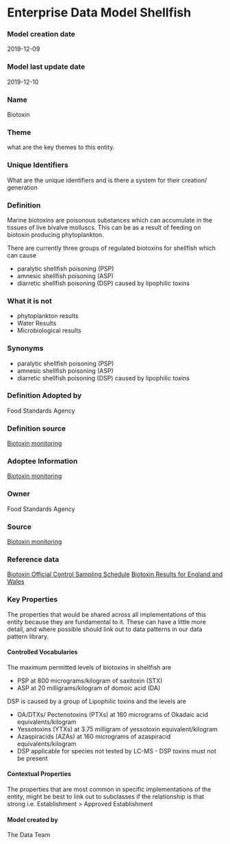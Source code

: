 # Enterprise Data Model Shellfish
### Model creation date
2019-12-09
### Model last update date
2019-12-10
### Name
Biotoxin
### Theme
what are the key themes to this entity.
### Unique Identifiers
What are the unique identifiers and is there a system for their creation/ generation
### Definition
Marine biotoxins are poisonous substances which can accumulate in the tissues of live bivalve molluscs. This can be as a result of feeding on biotoxin producing phytoplankton.

There are currently three groups of regulated biotoxins for shellfish which can cause
*   paralytic shellfish poisoning (PSP)
*   amnesic shellfish poisoning (ASP)
*   diarretic shellfish poisoning (DSP) caused by lipophilic toxins

### What it is not
*   phytoplankton results
*   Water Results
*   Microbiological results

### Synonyms
*   paralytic shellfish poisoning (PSP)
*   amnesic shellfish poisoning (ASP)
*   diarretic shellfish poisoning (DSP) caused by lipophilic toxins

### Definition Adopted by
Food Standards Agency
### Definition source
[Biotoxin monitoring](https://www.food.gov.uk/business-guidance/biotoxin-and-phytoplankton-monitoring)
### Adoptee Information
[Biotoxin monitoring](https://www.food.gov.uk/business-guidance/biotoxin-and-phytoplankton-monitoring)
### Owner
Food Standards Agency
### Source
[Biotoxin monitoring](https://www.food.gov.uk/business-guidance/biotoxin-and-phytoplankton-monitoring)
### Reference data
[Biotoxin Official Control Sampling Schedule](https://data.food.gov.uk/catalog/datasets/c5bd4c38-c016-4ec4-88ed-03a86518f597)
[Biotoxin Results for England and Wales](https://data.food.gov.uk/catalog/datasets/6039587b-4eed-4823-9d0c-5a2acff24747)
### Key Properties
The properties that would be shared across all implementations of this entity because they are fundamental to it. These can have a little more detail, and where possible should link out to data patterns in our data pattern library.
#### Controlled Vocabularies
The maximum permitted levels of biotoxins in shellfish are
*   PSP at 800 micrograms/kilogram of saxitoxin (STX)
*   ASP at 20 milligrams/kilogram of domoic acid (DA)

DSP is caused by a group of Lipophilic toxins and the levels are
*   OA/DTXs/ Pectenotoxins (PTXs) at 160 micrograms of Okadaic acid equivalents/kilogram
*   Yessotoxins (YTXs) at 3.75 milligram of yessotoxin equivalent/kilogram
*   Azaspiracids (AZAs) at 160 micrograms of azaspiracid equivalents/kilogram
*   DSP applicable for species not tested by LC-MS - DSP toxins must not be present

#### Contextual Properties
The properties that are most common in specific implementations of the entity, might be best to link out to subclasses if the relationship is that strong i.e. Establishment > Approved Establishment

#### Model created by
The Data Team
